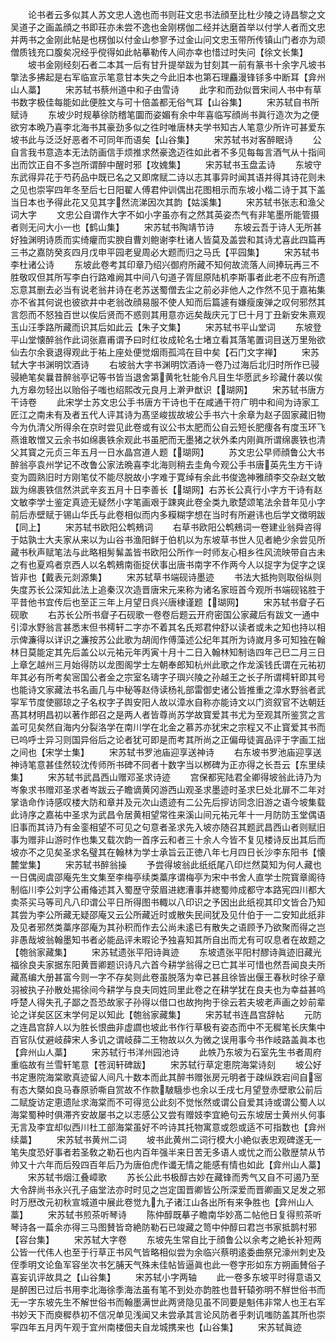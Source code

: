 <!-- { "loadSidebar": true } -->
　　论书者云多似其人苏文忠人逸也而书则荘文忠书法顔至比杜少陵之诗昌黎之文吴道子之画盖顔之书即荘亦未尝不逸也金刚楞伽二经并达磨首举以付学人者而文忠并两书之金刚此帖是也楞伽以付金山参寥予过金山问文忠玉带所传镇山门者亦为顽僧质钱充口腹矣况经乎傥得如此帖摹勒传人间亦幸也惜过时失问【徐文长集】
　　坡书金刚经刻石者二本其一后有甘升提举跋为甘刻其一前有篆书十余字凡坡书撆法多拂起是右军临宣示笔意甘本失之今此旧本也第石理麤漫锋铩多中断耳【弇州山人藁】
　　宋苏轼书蔡州道中和子由雪诗
　　此字和而劲似晋宋间人书中有草书数字极佳每能如此便胜文与可十倍盖都无俗气耳【山谷集】
　　宋苏轼自书所赋诗
　　东坡少时规摹徐防稽笔圜而姿媚有余中年喜临写顔尚书眞行造次为之便欲穷本晩乃喜李北海书其豪劲多似之徃时唯唐林夫学书知古人笔意少所许可甚爱东坡书此与泛泛好恶者不可同年而语矣【山谷集】
　　宋苏轼书对客醉眠诗
　　公自言我书意造本无法防画信手烦推求然豪逸迈徃如此者不多见每每言酒气从十指间出而饮正自不多岂所谓醉中醒时邪【攻媿集】
　　宋苏轼书玉盘盂诗
　　东坡守东武得异花于芍药品中既已名之又即席赋二诗以志其事异时闻其语并得其诗花则未之见也崇寜四年冬至后七日阳翟人傅君仲训偶出花图相示而东坡小楷二诗于其下盖当日本也予得此花又见其字然流涕因次其韵【姑溪集】
　　宋苏轼书张志和渔父词大字
　　文忠公自谓作大字不如小字虽亦有之然其英姿杰气有非笔墨所能管摄者则无问大小一也【鹤山集】
　　宋苏轼书陶靖节诗
　　东坡云吾于诗人无所甚好独渊明诗质而实绮癯而实腴自曹刘鲍谢李杜诸人皆莫及盖尝和其诗尤喜此四篇再三书之嘉防癸亥四月戊申平园老叟周必大题而归之马氏【平园集】
　　宋苏轼书李杜诸公诗
　　东坡此卷考其印章乃绍兴御府所藏不知何故流落人间捧玩再三不胜敬叹但其所写李白行路难阙其中间八句道子胥屈原陆机李斯事者此老不应有所遗忘意其删去必当有说老翁井诗在老苏送蜀僧去尘之前必非他人之作然不见于嘉祐集亦不省其何说也彼欲井中老翁改顔易服不使人知而后篇遽有嫌瘦废弹之叹何邪然其言怨而不怒独百世以俟后贤而不惑则其用意亦远矣哉庆元丁巳十月丁丑新安朱熹观玉山汪季路所藏而识其后如此云【朱子文集】
　　宋苏轼书平山堂词
　　东坡登平山堂懐醉翁作此词张嘉甫谓予曰时红妆成轮名士堵立看其落笔置词目送万里殆欲仙去尔余衰退得观此于祐上座处便觉烟雨孤鸿在目中矣【石门文字禅】
　　宋苏轼大字书渊明饮酒诗
　　右坡翁大字书渊明饮酒诗一卷乃过海后北归时所作已骎骎絶笔矣曩昔醉翁亭记等书皆当退舍第黄牝牡能令凡目生华愿武乡珍藏什袭以俟九方皋勿轻出以贻俗子嗤也绍熙改元良月上澣尹猷识【瑚网】
　　宋苏轼书唐方干诗卷
　　此宋学士苏文忠公手书唐方干诗也干在咸通干符广明中和间为诗家工匠江之南未有及者五代人评其诗为髙坚峻拔故坡公手书六十余章为赵子固家藏旧物今为仇清父所得余在京时尝见此卷或有议公书太肥而公自云短长肥痩各有度玉环飞燕谁敢憎又云余书如绵裹铁余观此书虽肥而无墨猪之状外柔内刚眞所谓绵裹铁也清父其寳之元贞三年五月一日水晶宫道人题【瑚网】
　　苏文忠公早师顔鲁公大书醉翁亭袁州学记不改鲁公家法晩喜李北海则稍去圭角今观公手书唐英先生方干诗变为圆熟旧时方刚笔仗不能尽脱故小字难于寛绰有余此书俊逸神雅顔李交杂赵文敏跋为绵裹铁信然洪武辛亥五月十日李善长【瑚网】右苏长公真行小字方干诗有赵文敏李学士鉴定真迹无疑然小字笔画艰于踈爽此卷全类九歌楚颂笔法余昔年见小字前后赤壁赋于锡山华氏与此卷相似而内多糢糊字想在当时有所避讳也后学文徴明跋【同上】
　　宋苏轼书欧阳公鹎鵊词
　　右草书欧阳公鹎鵊词一卷建业翁舜咨得于姑孰士大夫家从来以为山谷书渔阳鲜于伯机以为东坡草书世人见者絶少余尝见所藏书秋声赋笔法与此略相髣髴盖皆书欧阳公所作一时师友心相乡徃风流映带自古未之有也夏鸡者京西人以名鹎鵊南衙捉伏事出唐书南字不作两今人以捉字为促字之误皆非也【戴表元剡源集】
　　宋苏轼草书端砚诗墨迹
　　书法大抵拘则取俗纵则失度苏长公深知此法上追秦汉次造晋唐宋元来称为诸名家班首今观所书端砚铭胜于平昔他书宜传后也至正三年上月望日呉兴唐棣谨题【瑚网】
　　宋苏轼书睂子石砚歌
　　右苏长公所书睂子石砚歌一卷卷后题云开府密国公家藏后有跋文一通中引漳水野翁言甚悉末但书樗轩二字亦不着其名氏郑君仲舒以读者或未之知也持以相示俾濂得以详识之濂按苏公此歌为胡訚作傅藻述公纪年其所为诗嵗月多可知独在翰林日莫能定其先后盖公以元祐元年丙寅十月十二日入翰林知制诰四年己巳二月三日上章乞越州三月始得防以龙图阁学士左朝奉郎知杭州此歌之作龙溪钱氏谓在元祐初年其必有所考矣宻国公者金之宗室名璹字子璵兴陵之孙越王之长子所谓樗轩即其号也能诗文家藏法书名画几与中秘等赵侍读杨礼部雷御史诸公皆推重之漳水野翁者武寜军节度使郦琼之子名权字子舆安阳人故以漳水自称亦能诗文以门资叙官不达朝廷髙其材明昌初以著作郎召之是两人者皆尊尚苏学故寳爱其书尤为至观其所鉴赏之言盖可见矣然自海内分裂洛学在南川学在北金之慕苏亦犹宋之宗程又不止寳爱其书而已呜呼士异习则国异俗后之论者犹可即是而考其所尚之正偏毋徒寘品评于字画工拙之间也【宋学士集】
　　宋苏轼书罗池庙迎享送神诗
　　右东坡书罗池庙迎享送神诗笔意甚佳然较沈传师所书碑不同者十数字当以桞碑为正亦得之长吾云【东里续集】
　　宋苏轼书武昌西山赠邓圣求诗迹
　　宫保都宪陆君全卿得坡翁此诗乃为岑象求书赠邓圣求者岑跋云子瞻谪黄冈游西山观圣求墨迹时圣求巳处北扉不二年对掌诰命作诗感叹楼大防和章并及元次山遗迹有二公先后摉访同念旧游之语今坡集载此诗序之嘉祐中圣求为武昌令居黄相望常徃来溪山间元祐元年十一月防防玉堂偶语旧事而其诗乃有金銮相望不可见之句意者圣求先入坡亦随召其题武昌西山者则赋旧事为赠非山游时作也集又载次韵一首序云和者三十余人今皆不复见楼诗反出其后而坡亦不之见矣圣求名璧其在翰林为学士承旨云正徳八年七月四日长沙李东阳书【懐麓堂集】
　　宋苏轼书醉翁操
　　予尝得坡翁此纸纸尾八印烂然莫知为何人藏也一日偶阅虞邵庵先生文集至李梅亭续类藁序谓梅亭为宋中书舍人直学士院寳章阁待制临川李公刘字公甫偹述其入蜀歴守荥眉进緫漕事并緫蜀帅成都守本路宪四川都大卖茶买马等司凡八印谓公平日所得图书輙以八印识之予因出此纸视其印文皆合乃知其尝为李公所藏无疑邵庵又云公所藏近时或散失民间犹及见什伯于一二安知此纸非及见者邪然类藁序邵庵为其孙积而作去公尚未逺已有散失之语顾予乃欲聚而得之岂非愚哉坡翁翰墨知书者必能品评未暇论予独喜知其所自出而尤有可叹息者在故题之【匏翁家藏集】
　　宋苏轼遗张平阳诗眞迹
　　东坡遗张平阳村醪诗眞迹旧藏光福徐良夫家据东阳黄晋卿题识诗凡六首今耕学翁得之已亡其半可惜也然吾闻良夫所藏髙编大册甚富今则一字不存矣则此卷虽脱落为幸已甚且徐皆出偃王春秋时徐子章羽被执子孙散处掦徐间今耕学与良夫同姓同里此卷之在耕学犹在良夫也为幸益甚呜呼楚人得失孔子鄙之吾恐故家子孙得以借口也故拘拘于徐云若夫坡老声画之妙前辈论之详矣区区末学何足以知此【匏翁家藏集】
　　宋苏轼书连昌宫辞帖
　　元防之连昌宫辞人以为胜长恨曲非虚讇也坡此书作行草极有姿态而中不无穉笔长庆集中百官队仗避岐薛宋人多讥之谓岐薛二王物故以久为微之误用事今书作岐路盖眞本也【弇州山人藁】
　　宋苏轼行书洋州园池诗
　　此帙乃东坡为石室先生书者周府重临故有兰雪轩笔意【苍润轩碑跋】
　　宋苏轼行草定恵院海棠诗刻
　　坡公好书定惠院海棠歌真迹留人间凡十数本而此其醉书赠张房元明者于疎纵跌宕间自宻有态大槩如良马春原骄嘶自赏故不作款駊騀歩也余以壬戌七月望登赤壁歌公前后二赋旋访定恵遗阯求海棠而不可得览公此刻不觉怅然或谓公自爱其诗或谓公蜀人以海棠蜀种时俱滞齐安故屡书之以志感公又尝有赠妓李宜絶句云东坡居士黄州乆何事无言及李宜却似西川杜工部海棠虽好不吟诗其托物寓意或怨或适不可指数也【弇州续藁】
　　宋苏轼书黄州二词
　　坡书此黄州二词行模大小絶似表忠观碑遂无一笔失度恐好事者若圣敎之勒石也内百年强半来日苦无多语人或忧之而公敭歴禁从节帅又十六年而后殁四百年后乃为唐伯虎作谶无情之能感有情也如此【弇州山人藁】
　　宋苏轼书烟江叠嶂歌
　　苏长公此书极醇古妙在藏锋而秀气又自不可遏乃至大令辞尚书永兴孔子庙堂法亦时时见之岂定国晋卿皆公所深爱而晋卿画又足发之邪时万厯改元初秋宣城道中展此卷觉九九子诸江山各出所有来争胜也【弇州山人藁】
　　宋苏轼书煎茶听琴诗
　　陈仲醇既摹子瞻南华妙髙二帖他日复得煎茶听琴诗各一萹余亦得三马图賛皆竒絶防勒石已竣藏之笥中仲醇曰君岂书家抵鹊村邪【容台集】
　　宋苏轼大字卷
　　东坡先生常自比于顔鲁公以余考之絶长补短两公皆一代伟人也至于行草正书风气皆略相似尝为余临兴蔡明逺委曲祭兄濠州刺史及侄季明文论鱼军容坐次书乞脯天气殊未佳帖皆逼眞也此一卷字形如东方朔画賛俗子喜妄讥评故具之【山谷集】
　　宋苏轼小字两轴
　　此一卷多东坡平时得意语又是醉困已过后书用李北海徐季海法虽有笔不到处亦韵胜也昔轩辕弥明不觧世俗书而无一字东坡先生不解世俗书而翰墨满世此两贤隐见虽不同要是魁伟非常人也王右军书妙天下而庾穉恭初不信况单见浅闻又未尝承其言论风防者乎刺讥嗤防盖其所也崇寜四年五月丙午观于宜州南楼佃夫自龙城携来也【山谷集】
　　宋苏轼眞迹
